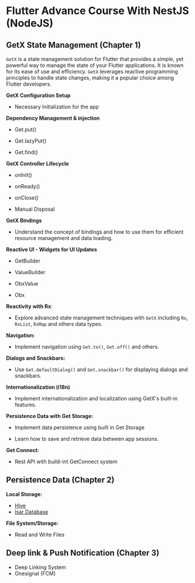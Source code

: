 # Flutter Advance Course With NestJS (NodeJS)

## GetX State Management (Chapter 1)

`GetX` is a state management solution for Flutter that provides a simple, yet powerful way to manage the state of your Flutter applications. It is known for its ease of use and efficiency. `GetX` leverages reactive programming principles to handle state changes, making it a popular choice among Flutter developers.

**GetX Configuration Setup**

- Necessary Initialization for the app

**Dependency Management & injection**

- Get.put()

- Get.lazyPut()

- Get.find()

**GetX Controller Lifecycle**

- onInit()

- onReady()

- onClose()

- Manual Disposal

**GetX Bindings**

- Understand the concept of bindings and how to use them for efficient resource management and data loading.

**Reactive UI - Widgets for UI Updates**

- GetBuilder

- ValueBuilder

- ObxValue

- Obx

**Reactivity with Rx**:

- Explore advanced state management techniques with `GetX` including `Rx`, `RxList`, `RxMap` and others data types.

**Navigation:**

- Implement navigation using `Get.to()`, `Get.off()` and others.

**Dialogs and Snackbars:**

- Use `Get.defaultDialog()` and `Get.snackbar()` for displaying dialogs and snackbars.

**Internationalization (i18n)**

- Implement internationalization and localization using GetX's built-in features.

**Persistence Data with Get Storage:**

- Implement data persistence using built in Get Storage

- Learn how to save and retrieve data between app sessions.

**Get Connect:**

- Rest API with build-int GetConnect system

## Persistence Data (Chapter 2)

**Local Storage:**

- [Hive](https://docs.hivedb.dev/#)
- [Isar Database](https://isar.dev)

**File System/Storage:**

- Read and Write Files

## Deep link & Push Notification (Chapter 3)

- Deep Linking System
- Onesignal (FCM)

